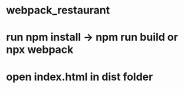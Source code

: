# webpack_restaurant
# run npm install -> npm run build or npx webpack
# open index.html in dist folder
